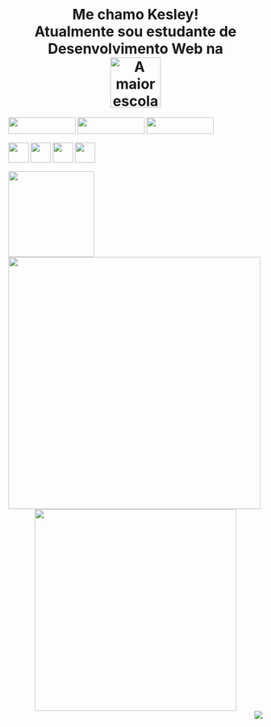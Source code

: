 <div align="center"> <br> 
 <h1> Me chamo Kesley! <br>
  Atualmente sou estudante de Desenvolvimento Web na <br>
  <a href="https://www.betrybe.com/"><img src="https://media4.giphy.com/media/AuOc4PopTVr2YJPvbu/giphy.gif?cid=790b76114fee7de95a781b7dcdf8e9dd631a22e02a0e3177&rid=giphy.gif&ct=s"  height="100" width="100"  title="A maior escola de programação do Brasil"/>
  </h1>
</div>
 
<div style="display: inline_block">
  <div align="left">
   <a href= "https://www.linkedin.com/in/kesleymuniz/"target"_black"><img src="https://img.shields.io/badge/LinkedIn-0077B5?style=for-the-badge&logo=linkedin&logoColor=white" width="133px" height="33" /></a>
  <a href= "https://www.instagram.com/kgm.raw/" target="_black"><img src="https://img.shields.io/badge/Instagram-E4405F?style=for-the-badge&logo=instagram&logoColor=white" width="133px" height="33" target="_black"/></a>
  <a href= "mailto:contato.kgmstudios@hotmail.com?subject=Hello%20again" target="_black"><img src="https://img.shields.io/badge/Gmail-D14836?style=for-the-badge&logo=gmail&logoColor=white" width="133px" height="33" target="_black"/></a>
  </div> 
 
  <img src="https://cdn.jsdelivr.net/gh/devicons/devicon/icons/javascript/javascript-original.svg" width="px" height="40px"/> <img src="https://cdn.jsdelivr.net/gh/devicons/devicon/icons/css3/css3-original-wordmark.svg"  width="40px" height="40px"/> <img src="https://cdn.jsdelivr.net/gh/devicons/devicon/icons/html5/html5-original-wordmark.svg" width="40px" height="40px"/> <img src="https://cdn.jsdelivr.net/gh/devicons/devicon/icons/react/react-original-wordmark.svg" width="40px" height="40px"/>
 
 </div>
 

 
  <a href="https://github.com/KesleyMuniz">
  <img height="170em" src="https://github-readme-stats.vercel.app/api?username=KesleyMuniz&show_icons=true&theme=radical&include_all_commits=true&count_private=true"/> 
   
 <img width="500" src="https://github-readme-stats.vercel.app/api/top-langs/?username=kesleymuniz&layout=compact&langs_count=7&theme=radical"/>
   
   <div align="center"> 
  <img src = "https://github-readme-streak-stats.herokuapp.com?user=kesleymuniz&theme=radical&hide_border=true" width = 400>
   </div>


<div align="center">

<img style="float: right;" src="http://www.fullsite.com.br/images/construc.gif">

</div>






